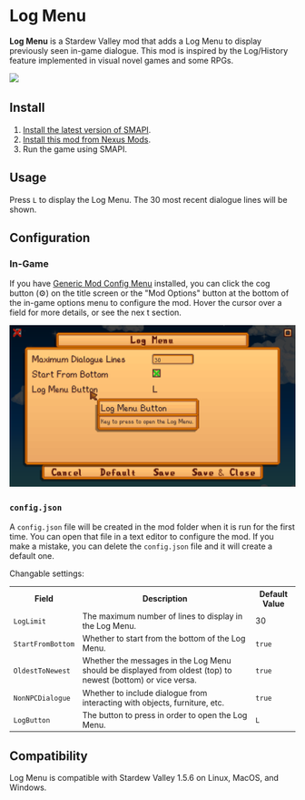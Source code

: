 # Log Menu
**Log Menu** is a Stardew Valley mod that adds a Log Menu to display previously seen in-game dialogue. This mod is inspired by the Log/History feature implemented in visual novel games and some RPGs.

![](preview.gif)

## Install
1. [Install the latest version of SMAPI](https://smapi.io/).
2. [Install this mod from Nexus Mods](https://www.nexusmods.com/stardewvalley/mods/19919).
3. Run the game using SMAPI.

## Usage
Press `L` to display the Log Menu. The 30 most recent dialogue lines will be shown.

## Configuration
### In-Game
If you have [Generic Mod Config Menu](https://www.nexusmods.com/stardewvalley/mods/5098) installed, you can click the cog button (⚙) on the title screen or the "Mod Options" button at the bottom of the in-game options menu to configure the mod. Hover the cursor over a field for more details, or see the nex t section.

![](generic-mod-config-menu.png)

### `config.json`
A `config.json` file will be created in the mod folder when it is run for the first time. You can open that file in a text editor to configure the mod. If you make a mistake, you can delete the `config.json` file and it will create a default one.

Changable settings:
<table>
  <tr>
    <th>Field</th>
    <th>Description</th>
    <th>Default Value</th>
  </tr>
  <tr>
    <td><code>LogLimit</code></td>
    <td>The maximum number of lines to display in the Log Menu.</td>
    <td>30</td>
  </tr>
  <tr>
    <td><code>StartFromBottom</code></td>
    <td>Whether to start from the bottom of the Log Menu.</td>
    <td><code>true</code></td>
  </tr>
  <tr>
    <td><code>OldestToNewest</code></td>
    <td>Whether the messages in the Log Menu should be displayed from oldest (top) to newest (bottom) or vice versa.</td>
    <td><code>true</code></td>
  </tr>
  <tr>
    <td><code>NonNPCDialogue</code></td>
    <td>Whether to include dialogue from interacting with objects, furniture, etc.</td>
    <td><code>true</code></td>
  </tr>
  <tr>
    <td><code>LogButton</code></td>
    <td>The button to press in order to open the Log Menu.</td>
    <td><code>L</code></td>
  </tr>
</table>

## Compatibility
Log Menu is compatible with Stardew Valley 1.5.6 on Linux, MacOS, and Windows.